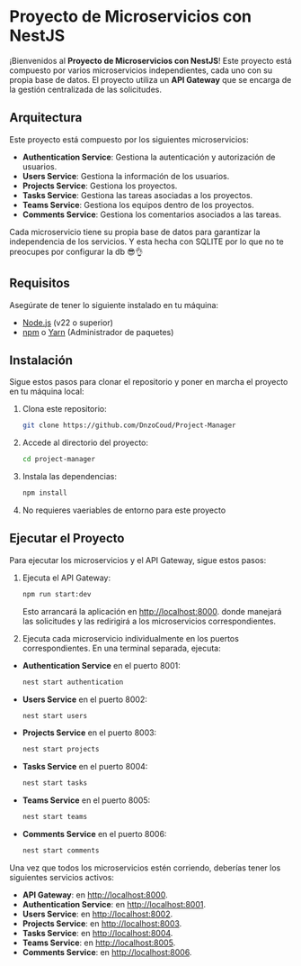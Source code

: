 # Proyecto de Microservicios con NestJS

¡Bienvenidos al **Proyecto de Microservicios con NestJS**! Este proyecto está compuesto por varios microservicios independientes, cada uno con su propia base de datos. El proyecto utiliza un **API Gateway** que se encarga de la gestión centralizada de las solicitudes.

## Arquitectura

Este proyecto está compuesto por los siguientes microservicios:

- **Authentication Service**: Gestiona la autenticación y autorización de usuarios.
- **Users Service**: Gestiona la información de los usuarios.
- **Projects Service**: Gestiona los proyectos.
- **Tasks Service**: Gestiona las tareas asociadas a los proyectos.
- **Teams Service**: Gestiona los equipos dentro de los proyectos.
- **Comments Service**: Gestiona los comentarios asociados a las tareas.

Cada microservicio tiene su propia base de datos para garantizar la independencia de los servicios.
Y esta hecha con SQLITE por lo que no te preocupes por configurar la db 😎👌

## Requisitos

Asegúrate de tener lo siguiente instalado en tu máquina:

- [Node.js](https://nodejs.org/) (v22 o superior)
- [npm](https://www.npmjs.com/) o [Yarn](https://yarnpkg.com/) (Administrador de paquetes)

## Instalación

Sigue estos pasos para clonar el repositorio y poner en marcha el proyecto en tu máquina local:

1. Clona este repositorio:

   ```bash
   git clone https://github.com/DnzoCoud/Project-Manager
   ```

2. Accede al directorio del proyecto:
   ```bash
   cd project-manager
   ```
3. Instala las dependencias:
   ```bash
   npm install
   ```
4. No requieres vaeriables de entorno para este proyecto

## Ejecutar el Proyecto

Para ejecutar los microservicios y el API Gateway, sigue estos pasos:

1. Ejecuta el API Gateway:

   ```bash
   npm run start:dev
   ```

   Esto arrancará la aplicación en [http://localhost:8000](http://localhost:8000). donde manejará las solicitudes y las redirigirá a los microservicios correspondientes.

2. Ejecuta cada microservicio individualmente en los puertos correspondientes. En una terminal separada, ejecuta:

- **Authentication Service** en el puerto 8001:
  ```bash
  nest start authentication
  ```
- **Users Service** en el puerto 8002:
  ```bash
  nest start users
  ```
- **Projects Service** en el puerto 8003:
  ```bash
  nest start projects
  ```
- **Tasks Service** en el puerto 8004:
  ```bash
  nest start tasks
  ```
- **Teams Service** en el puerto 8005:
  ```bash
  nest start teams
  ```
- **Comments Service** en el puerto 8006:
  ```bash
  nest start comments
  ```

Una vez que todos los microservicios estén corriendo, deberías tener los siguientes servicios activos:

- **API Gateway**: en [http://localhost:8000](http://localhost:8000).
- **Authentication Service**: en [http://localhost:8001](http://localhost:8001).
- **Users Service**: en [http://localhost:8002](http://localhost:8002).
- **Projects Service**: en [http://localhost:8003](http://localhost:8003).
- **Tasks Service**: en [http://localhost:8004](http://localhost:8004).
- **Teams Service**: en [http://localhost:8005](http://localhost:8005).
- **Comments Service**: en [http://localhost:8006](http://localhost:8006).
